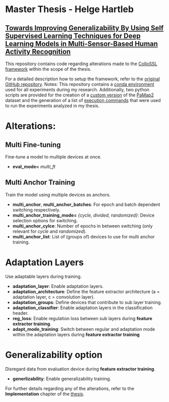 # Master Thesis - Helge Hartleb 
## [Towards Improving Generalizability By Using Self Supervised Learning Techniques for Deep Learning Models in Multi-Sensor-Based Human Activity Recognition](Master_Thesis.pdf)
This repository contains code regarding alterations made to the [ColloSSL framework](https://github.com/akhilmathurs/collossl) within the scope of the thesis. 

For a detailed description how to setup the framework, refer to the [original GitHub repository](https://github.com/akhilmathurs/collossl). 
Notes: This repository contains a [conda environment](environment.yml) used for all experiments during my research. Additionally, two python scripts are provided for the creation of a [custom version](create_pamap2.py) of the [PaMap2](https://archive.ics.uci.edu/dataset/231/pamap2+physical+activity+monitoring) dataset and the generation of a list of [execution commands](generate_runs_list.py) that were used to run the experiments analyzed in my thesis.

# Alterations:
## Multi Fine-tuning
Fine-tune a model to multiple devices at once.
- **eval_mode=** *multi_ft*

## Multi Anchor Training
Train the model using multiple devices as anchors.
- **multi_anchor**, **multi_anchor_batches**: For epoch and batch dependent switching respectively.
- **multi_anchor_training_mode=** *{cycle, divided, randomized}*: Device selection options for switching.
- **multi_anchor_cylce**: Number of epochs in between switching (only relevant for *cycle* and *randomized*).
- **multi_anchor_list**: List of (groups of) devices to use for multi anchor training.

# Adaptation Layers
Use adaptable layers during training. 
- **adaptation_layer**: Enable adaptation layers.
- **adaptation_architecture**: Define the feature extractor architecture (a = adaptation layer, c = convolution layer).
- **adaptation_groups**: Define devices that contribute to sub layer training.
- **adaptation_classifier**: Enable adaptation layers in the classification header.
- **reg_loss**: Enable regulation loss between sub layers during **feature extractor training**.
- **adapt_mode_training**: Switch between regular and adaptation mode within the adaptation layers during **feature extractor training**

# Generalizability option
Disregard data from evaluation device during **feature extractor training**.
- **generlizability**: Enable generalizability training.

For further details regarding any of the alterations, refer to the **Implementation** chapter of the [thesis](Master_Thesis.pdf#page=18).
